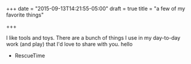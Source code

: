 +++
date = "2015-09-13T14:21:55-05:00"
draft = true
title = "a few of my favorite things"

+++

I like tools and toys. There are a bunch of things I use in my day-to-day work (and play) that I'd love to share with you. hello

* RescueTime
